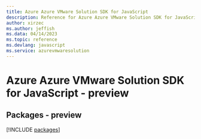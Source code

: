 ```yaml
---
title: Azure Azure VMware Solution SDK for JavaScript
description: Reference for Azure Azure VMware Solution SDK for JavaScript
author: xirzec
ms.author: jeffish
ms.data: 04/14/2023
ms.topic: reference
ms.devlang: javascript
ms.service: azurevmwaresolution
---
```

# Azure Azure VMware Solution SDK for JavaScript - preview
## Packages - preview
[!INCLUDE [packages](azure-vmware-solution-index.md)]